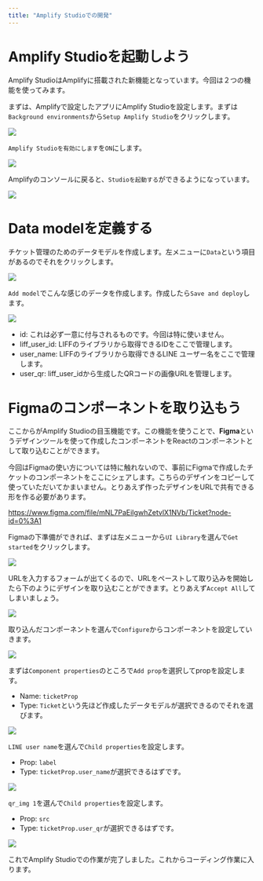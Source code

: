 ```yaml
---
title: "Amplify Studioでの開発"
---
```


# Amplify Studioを起動しよう

Amplify StudioはAmplifyに搭載された新機能となっています。今回は２つの機能を使ってみます。

まずは、Amplifyで設定したアプリにAmplify Studioを設定します。まずは`Background environments`から`Setup Amplify Studio`をクリックします。

![](https://storage.googleapis.com/zenn-user-upload/5f00eab60003-20220208.png)

`Amplify Studioを有効にします`を`ON`にします。

![](https://storage.googleapis.com/zenn-user-upload/a1e33c3d03f4-20220208.png)

Amplifyのコンソールに戻ると、`Studioを起動する`ができるようになっています。

![](https://storage.googleapis.com/zenn-user-upload/4deadd7f434f-20220208.png)

# Data modelを定義する

チケット管理のためのデータモデルを作成します。左メニューに`Data`という項目があるのでそれをクリックします。

![](https://storage.googleapis.com/zenn-user-upload/c11eece8c114-20220208.png)

`Add model`でこんな感じのデータを作成します。作成したら`Save and deploy`します。

![](https://storage.googleapis.com/zenn-user-upload/0dce4a49f30b-20220208.png)

- id: これは必ず一意に付与されるものです。今回は特に使いません。
- liff_user_id: LIFFのライブラリから取得できるIDをここで管理します。
- user_name: LIFFのライブラリから取得できるLINE ユーザー名をここで管理します。
- user_qr: liff_user_idから生成したQRコードの画像URLを管理します。

# Figmaのコンポーネントを取り込もう

ここからがAmplify Studioの目玉機能です。この機能を使うことで、**Figma**というデザインツールを使って作成したコンポーネントをReactのコンポーネントとして取り込むことができます。

今回はFigmaの使い方については特に触れないので、事前にFigmaで作成したチケットのコンポーネントをここにシェアします。こちらのデザインをコピーして使っていただいてかまいません。とりあえず作ったデザインをURLで共有できる形を作る必要があります。

<https://www.figma.com/file/mNL7PaEiIgwhZetvlX1NVb/Ticket?node-id=0%3A1>

Figmaの下準備ができれば、まずは左メニューから`UI Library`を選んで`Get started`をクリックします。

![](https://storage.googleapis.com/zenn-user-upload/de0800d54dd1-20220210.png)

URLを入力するフォームが出てくるので、URLをペーストして取り込みを開始したら下のようにデザインを取り込むことができます。とりあえず`Accept All`してしまいましょう。

![](https://storage.googleapis.com/zenn-user-upload/098b4402de9f-20220210.png)

取り込んだコンポーネントを選んで`Configure`からコンポーネントを設定していきます。

![](https://storage.googleapis.com/zenn-user-upload/5e38bb6e5900-20220210.png)

まずは`Component properties`のところで`Add prop`を選択してpropを設定します。

- Name: `ticketProp`
- Type: `Ticket`という先ほど作成したデータモデルが選択できるのでそれを選びます。

![](https://storage.googleapis.com/zenn-user-upload/a15a65ca1e7d-20220210.png)

`LINE user name`を選んで`Child properties`を設定します。

- Prop: `label`
- Type: `ticketProp.user_name`が選択できるはずです。

![](https://storage.googleapis.com/zenn-user-upload/4374c51b6657-20220210.png)

`qr_img 1`を選んで`Child properties`を設定します。

- Prop: `src`
- Type: `ticketProp.user_qr`が選択できるはずです。

![](https://storage.googleapis.com/zenn-user-upload/5ff61e0a0cad-20220210.png)

これでAmplify Studioでの作業が完了しました。これからコーディング作業に入ります。